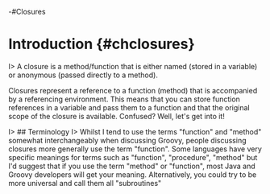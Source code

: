 -#Closures

# Introduction {#chclosures}

I> A closure is a method/function that is either named (stored in a variable) or anonymous (passed directly to a method).

Closures represent a reference to a function (method) that is accompanied by a referencing environment. This means that you can store function references in a variable and pass them to a function and that the original scope of the closure is available. Confused? Well, let's get into it!

I> ## Terminology
I> Whilst I tend to use the terms "function" and "method" somewhat interchangeably when discussing Groovy, people discussing closures more generally use the term "function". Some languages have very specific meanings for terms such as "function", "procedure", "method" but I'd suggest that if you use the term "method" or "function", most Java and Groovy developers will get your meaning. Alternatively, you could try to be more universal and call them all "subroutines"
